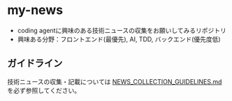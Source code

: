 # my-news

- coding agentに興味のある技術ニュースの収集をお願いしてみるリポジトリ
- 興味ある分野：フロントエンド(最優先), AI, TDD, バックエンド(優先度低)

## ガイドライン

技術ニュースの収集・記載については [NEWS_COLLECTION_GUIDELINES.md](./NEWS_COLLECTION_GUIDELINES.md) を必ず参照してください。
